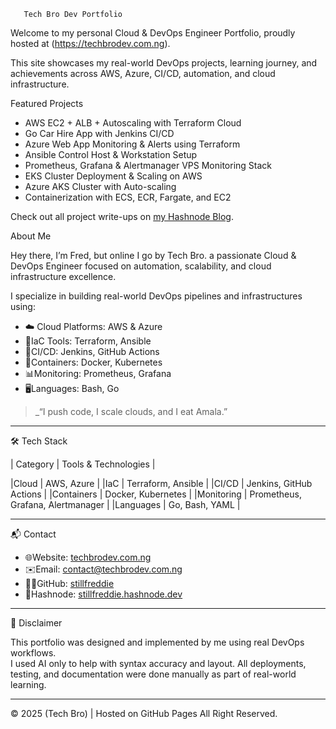        Tech Bro Dev Portfolio

Welcome to my personal Cloud & DevOps Engineer Portfolio, proudly hosted at (https://techbrodev.com.ng).

This site showcases my real-world DevOps projects, learning journey, and achievements across AWS, Azure, CI/CD, automation, and cloud infrastructure.



 Featured Projects

- AWS EC2 + ALB + Autoscaling with Terraform Cloud
- Go Car Hire App with Jenkins CI/CD
- Azure Web App Monitoring & Alerts using Terraform
- Ansible Control Host & Workstation Setup
- Prometheus, Grafana & Alertmanager VPS Monitoring Stack
- EKS Cluster Deployment & Scaling on AWS
- Azure AKS Cluster with Auto-scaling
- Containerization with ECS, ECR, Fargate, and EC2

 Check out all project write-ups on [my Hashnode Blog](https://stillfreddie.hashnode.dev).



 About Me

Hey there, I’m Fred, but online I go by Tech Bro.
a passionate Cloud & DevOps Engineer focused on automation, scalability, and cloud infrastructure excellence.

I specialize in building real-world DevOps pipelines and infrastructures using:

- ☁️ Cloud Platforms: AWS & Azure  
- 🧱IaC Tools: Terraform, Ansible  
- 🔁CI/CD: Jenkins, GitHub Actions  
- 🐳Containers: Docker, Kubernetes  
- 📊Monitoring: Prometheus, Grafana  
- 🖥️Languages: Bash, Go  

> _“I push code, I scale clouds, and I eat Amala.”

---

 🛠️ Tech Stack

| Category | Tools & Technologies |

|Cloud | AWS, Azure |
|IaC | Terraform, Ansible |
|CI/CD | Jenkins, GitHub Actions |
|Containers | Docker, Kubernetes |
|Monitoring | Prometheus, Grafana, Alertmanager |
|Languages | Go, Bash, YAML |

---

 📬 Contact

- 🌐Website: [techbrodev.com.ng](https://techbrodev.com.ng)  
- ✉️Email: [contact@techbrodev.com.ng](mailto:contact@techbrodev.com.ng)  
- 🧑‍💻GitHub: [stillfreddie](https://github.com/stillfreddie)  
- 📰Hashnode: [stillfreddie.hashnode.dev](https://stillfreddie.hashnode.dev)

---

 🧾 Disclaimer

This portfolio was designed and implemented by me using real DevOps workflows.  
I used AI only to help with syntax accuracy and layout. All deployments, testing, and documentation were done manually as part of real-world learning.

---

© 2025  (Tech Bro) | Hosted on GitHub Pages All Right Reserved.